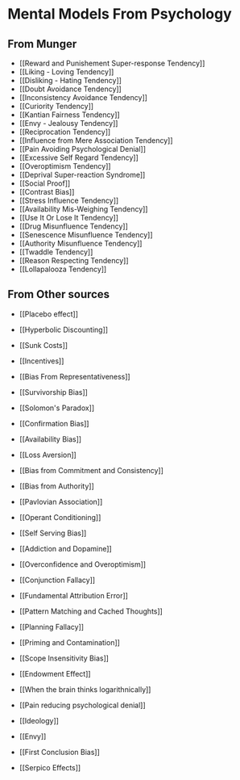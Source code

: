 # Mental Models From Psychology

## From Munger

- [[Reward and Punishement Super-response Tendency]]
- [[Liking - Loving Tendency]]
- [[Disliking - Hating Tendency]]
- [[Doubt Avoidance Tendency]]
- [[Inconsistency Avoidance Tendency]]
- [[Curiority Tendency]]
- [[Kantian Fairness Tendency]]
- [[Envy - Jealousy Tendency]]
- [[Reciprocation Tendency]]
- [[Influence from Mere Association Tendency]]
- [[Pain Avoiding Psychological Denial]]
- [[Excessive Self Regard Tendency]]
- [[Overoptimism Tendency]]
- [[Deprival Super-reaction Syndrome]]
- [[Social Proof]]
- [[Contrast Bias]]
- [[Stress Influence Tendency]]
- [[Availability Mis-Weighing Tendency]]
- [[Use It Or Lose It Tendency]]
- [[Drug Misunfluence Tendency]]
- [[Senescence Misunfluence Tendency]]
- [[Authority Misunfluence Tendency]]
- [[Twaddle Tendency]]
- [[Reason Respecting Tendency]]
- [[Lollapalooza Tendency]]

## From Other sources

- [[Placebo effect]]
- [[Hyperbolic Discounting]]
- [[Sunk Costs]]
- [[Incentives]]
- [[Bias From Representativeness]]
- [[Survivorship Bias]]
- [[Solomon's Paradox]]
- [[Confirmation Bias]]
- [[Availability Bias]]
- [[Loss Aversion]]

- [[Bias from Commitment and Consistency]]

- [[Bias from Authority]]
- [[Pavlovian Association]]
- [[Operant Conditioning]]
- [[Self Serving Bias]]

- [[Addiction and Dopamine]]
- [[Overconfidence and Overoptimism]]
- [[Conjunction Fallacy]] 
- [[Fundamental Attribution Error]]
- [[Pattern Matching and Cached Thoughts]]
- [[Planning Fallacy]]
- [[Priming and Contamination]]
- [[Scope Insensitivity Bias]]
- [[Endowment Effect]]
- [[When the brain thinks logarithnically]]
- [[Pain reducing psychological denial]]
- [[Ideology]]
- [[Envy]]
- [[First Conclusion Bias]]
- [[Serpico Effects]]